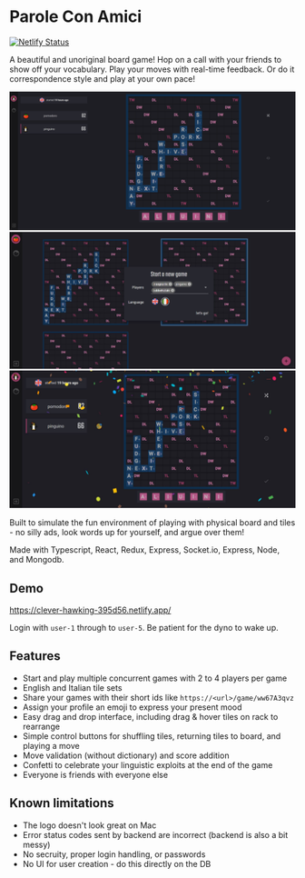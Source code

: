 # Parole Con Amici

[![Netlify Status](https://api.netlify.com/api/v1/badges/4f549f3f-15d8-422d-8ded-5012834b135a/deploy-status)](https://app.netlify.com/sites/clever-hawking-395d56/deploys)

A beautiful and unoriginal board game! Hop on a call with your friends to show off your vocabulary. Play your moves with real-time feedback. Or do it correspondence style and play at your own pace!

![](/markdown-assets/game.png)
![](/markdown-assets/new-game.jpg)
![](/markdown-assets/confetti.jpg)

Built to simulate the fun environment of playing with physical board and tiles - no silly ads, look words up for yourself, and argue over them!

Made with Typescript, React, Redux, Express, Socket.io, Express, Node, and Mongodb.

## Demo

https://clever-hawking-395d56.netlify.app/

Login with `user-1` through to `user-5`. Be patient for the dyno to wake up.

## Features

- Start and play multiple concurrent games with 2 to 4 players per game
- English and Italian tile sets
- Share your games with their short ids like `https://<url>/game/ww67A3qvz`
- Assign your profile an emoji to express your present mood
- Easy drag and drop interface, including drag & hover tiles on rack to rearrange
- Simple control buttons for shuffling tiles, returning tiles to board, and playing a move
- Move validation (without dictionary) and score addition
- Confetti to celebrate your linguistic exploits at the end of the game
- Everyone is friends with everyone else

## Known limitations

- The logo doesn't look great on Mac
- Error status codes sent by backend are incorrect (backend is also a bit messy)
- No secruity, proper login handling, or passwords
- No UI for user creation - do this directly on the DB
